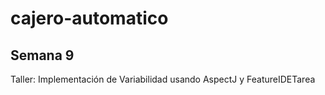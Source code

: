 # cajero-automatico

## Semana 9
Taller: Implementación de Variabilidad usando AspectJ y FeatureIDETarea
